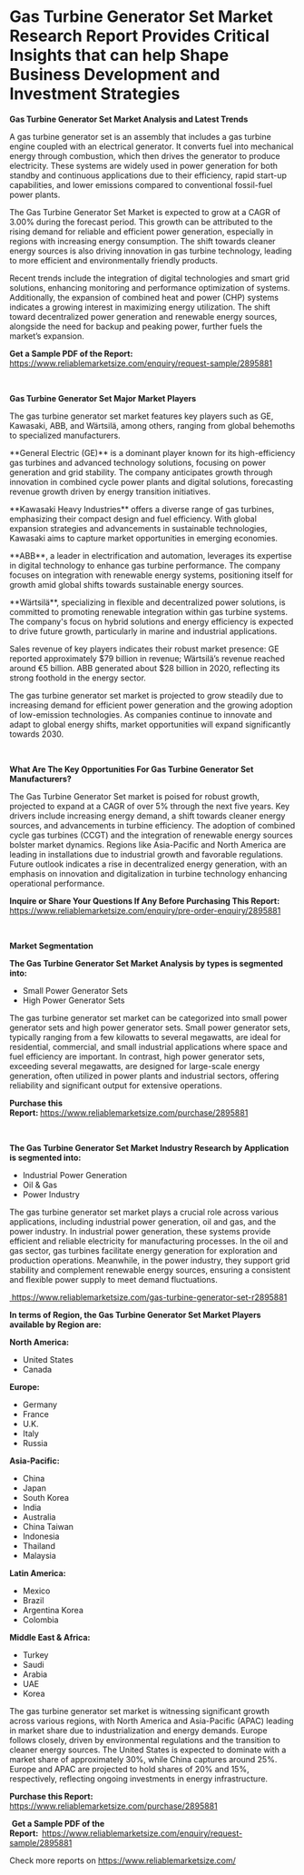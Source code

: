 <p><h1>Gas Turbine Generator Set Market Research Report Provides Critical Insights that can help Shape Business Development and Investment Strategies</h1></p><p><strong>Gas Turbine Generator Set Market Analysis and Latest Trends</strong></p>
<p><p>A gas turbine generator set is an assembly that includes a gas turbine engine coupled with an electrical generator. It converts fuel into mechanical energy through combustion, which then drives the generator to produce electricity. These systems are widely used in power generation for both standby and continuous applications due to their efficiency, rapid start-up capabilities, and lower emissions compared to conventional fossil-fuel power plants.</p><p>The Gas Turbine Generator Set Market is expected to grow at a CAGR of 3.00% during the forecast period. This growth can be attributed to the rising demand for reliable and efficient power generation, especially in regions with increasing energy consumption. The shift towards cleaner energy sources is also driving innovation in gas turbine technology, leading to more efficient and environmentally friendly products. </p><p>Recent trends include the integration of digital technologies and smart grid solutions, enhancing monitoring and performance optimization of systems. Additionally, the expansion of combined heat and power (CHP) systems indicates a growing interest in maximizing energy utilization. The shift toward decentralized power generation and renewable energy sources, alongside the need for backup and peaking power, further fuels the market’s expansion.</p></p>
<p><strong>Get a Sample PDF of the Report:&nbsp;</strong> <a href="https://www.reliablemarketsize.com/enquiry/request-sample/2895881?utm_campaign=2314&utm_medium=2&utm_source=Github&utm_content=ia&utm_term=15032025&utm_id=gas-turbine-generator-set">https://www.reliablemarketsize.com/enquiry/request-sample/2895881</a></p>
<p>&nbsp;</p>
<p><strong>Gas Turbine Generator Set Major Market Players</strong></p>
<p><p>The gas turbine generator set market features key players such as GE, Kawasaki, ABB, and Wärtsilä, among others, ranging from global behemoths to specialized manufacturers. </p><p>**General Electric (GE)** is a dominant player known for its high-efficiency gas turbines and advanced technology solutions, focusing on power generation and grid stability. The company anticipates growth through innovation in combined cycle power plants and digital solutions, forecasting revenue growth driven by energy transition initiatives.</p><p>**Kawasaki Heavy Industries** offers a diverse range of gas turbines, emphasizing their compact design and fuel efficiency. With global expansion strategies and advancements in sustainable technologies, Kawasaki aims to capture market opportunities in emerging economies.</p><p>**ABB**, a leader in electrification and automation, leverages its expertise in digital technology to enhance gas turbine performance. The company focuses on integration with renewable energy systems, positioning itself for growth amid global shifts towards sustainable energy sources.</p><p>**Wärtsilä**, specializing in flexible and decentralized power solutions, is committed to promoting renewable integration within gas turbine systems. The company's focus on hybrid solutions and energy efficiency is expected to drive future growth, particularly in marine and industrial applications.</p><p>Sales revenue of key players indicates their robust market presence: GE reported approximately $79 billion in revenue; Wärtsilä’s revenue reached around €5 billion. ABB generated about $28 billion in 2020, reflecting its strong foothold in the energy sector.</p><p>The gas turbine generator set market is projected to grow steadily due to increasing demand for efficient power generation and the growing adoption of low-emission technologies. As companies continue to innovate and adapt to global energy shifts, market opportunities will expand significantly towards 2030.</p></p>
<p>&nbsp;</p>
<p><strong>What Are The Key Opportunities For Gas Turbine Generator Set Manufacturers?</strong></p>
<p><p>The Gas Turbine Generator Set market is poised for robust growth, projected to expand at a CAGR of over 5% through the next five years. Key drivers include increasing energy demand, a shift towards cleaner energy sources, and advancements in turbine efficiency. The adoption of combined cycle gas turbines (CCGT) and the integration of renewable energy sources bolster market dynamics. Regions like Asia-Pacific and North America are leading in installations due to industrial growth and favorable regulations. Future outlook indicates a rise in decentralized energy generation, with an emphasis on innovation and digitalization in turbine technology enhancing operational performance.</p></p>
<p><strong>Inquire or Share Your Questions If Any Before Purchasing This Report:</strong> <a href="https://www.reliablemarketsize.com/enquiry/pre-order-enquiry/2895881?utm_campaign=2314&utm_medium=2&utm_source=Github&utm_content=ia&utm_term=15032025&utm_id=gas-turbine-generator-set">https://www.reliablemarketsize.com/enquiry/pre-order-enquiry/2895881</a></p>
<p>&nbsp;</p>
<p><strong>Market Segmentation</strong></p>
<p><strong>The Gas Turbine Generator Set Market Analysis by types is segmented into:</strong></p>
<p><ul><li>Small Power Generator Sets</li><li>High Power Generator Sets</li></ul></p>
<p><p>The gas turbine generator set market can be categorized into small power generator sets and high power generator sets. Small power generator sets, typically ranging from a few kilowatts to several megawatts, are ideal for residential, commercial, and small industrial applications where space and fuel efficiency are important. In contrast, high power generator sets, exceeding several megawatts, are designed for large-scale energy generation, often utilized in power plants and industrial sectors, offering reliability and significant output for extensive operations.</p></p>
<p><strong>Purchase this Report:&nbsp;</strong><a href="https://www.reliablemarketsize.com/purchase/2895881?utm_campaign=2314&utm_medium=2&utm_source=Github&utm_content=ia&utm_term=15032025&utm_id=gas-turbine-generator-set">https://www.reliablemarketsize.com/purchase/2895881</a></p>
<p>&nbsp;</p>
<p><strong>The Gas Turbine Generator Set Market Industry Research by Application is segmented into:</strong></p>
<p><ul><li>Industrial Power Generation</li><li>Oil & Gas</li><li>Power Industry</li></ul></p>
<p><p>The gas turbine generator set market plays a crucial role across various applications, including industrial power generation, oil and gas, and the power industry. In industrial power generation, these systems provide efficient and reliable electricity for manufacturing processes. In the oil and gas sector, gas turbines facilitate energy generation for exploration and production operations. Meanwhile, in the power industry, they support grid stability and complement renewable energy sources, ensuring a consistent and flexible power supply to meet demand fluctuations.</p></p>
<p><a href="https://www.reliablemarketsize.com/gas-turbine-generator-set-r2895881?utm_campaign=2314&utm_medium=2&utm_source=Github&utm_content=ia&utm_term=15032025&utm_id=gas-turbine-generator-set">&nbsp;https://www.reliablemarketsize.com/gas-turbine-generator-set-r2895881</a></p>
<p><strong>In terms of Region, the Gas Turbine Generator Set Market Players available by Region are:</strong></p>
<p>
    <p> <strong> North America: </strong>
        <ul>
            <li>United States</li>
            <li>Canada</li>
        </ul>
        </p> 
    <p> <strong> Europe: </strong>
        <ul>
            <li>Germany</li>
            <li>France</li>
            <li>U.K.</li>
            <li>Italy</li>
            <li>Russia</li>
        </ul>
        </p> 
    <p> <strong> Asia-Pacific: </strong>
        <ul>
            <li>China</li>
            <li>Japan</li>
            <li>South Korea</li>
            <li>India</li>
            <li>Australia</li>
            <li>China Taiwan</li>
            <li>Indonesia</li>
            <li>Thailand</li>
            <li>Malaysia</li>
        </ul>
        </p> 
    <p> <strong> Latin America: </strong>
        <ul>
            <li>Mexico</li>
            <li>Brazil</li>
            <li>Argentina Korea</li>
            <li>Colombia</li>
        </ul>
        </p> 
    <p> <strong> Middle East & Africa: </strong>
        <ul>
            <li>Turkey</li>
            <li>Saudi</li>
            <li>Arabia</li>
            <li>UAE</li>
            <li>Korea</li>
        </ul>
    </p>
    </p>
<p><p>The gas turbine generator set market is witnessing significant growth across various regions, with North America and Asia-Pacific (APAC) leading in market share due to industrialization and energy demands. Europe follows closely, driven by environmental regulations and the transition to cleaner energy sources. The United States is expected to dominate with a market share of approximately 30%, while China captures around 25%. Europe and APAC are projected to hold shares of 20% and 15%, respectively, reflecting ongoing investments in energy infrastructure.</p></p>
<p><strong>Purchase this Report: </strong><a href="https://www.reliablemarketsize.com/purchase/2895881?utm_campaign=2314&utm_medium=2&utm_source=Github&utm_content=ia&utm_term=15032025&utm_id=gas-turbine-generator-set">https://www.reliablemarketsize.com/purchase/2895881</a></p>
<p>&nbsp;<strong>Get a Sample PDF of the Report:&nbsp;&nbsp;</strong><a href="https://www.reliablemarketsize.com/enquiry/request-sample/2895881?utm_campaign=2314&utm_medium=2&utm_source=Github&utm_content=ia&utm_term=15032025&utm_id=gas-turbine-generator-set">https://www.reliablemarketsize.com/enquiry/request-sample/2895881</a></p>
<p><strong></strong></p>
<p>Check more reports on <a href="https://www.reliablemarketsize.com/?utm_campaign=2314&utm_medium=2&utm_source=Github&utm_content=ia&utm_term=15032025&utm_id=gas-turbine-generator-set">https://www.reliablemarketsize.com/</a></p>